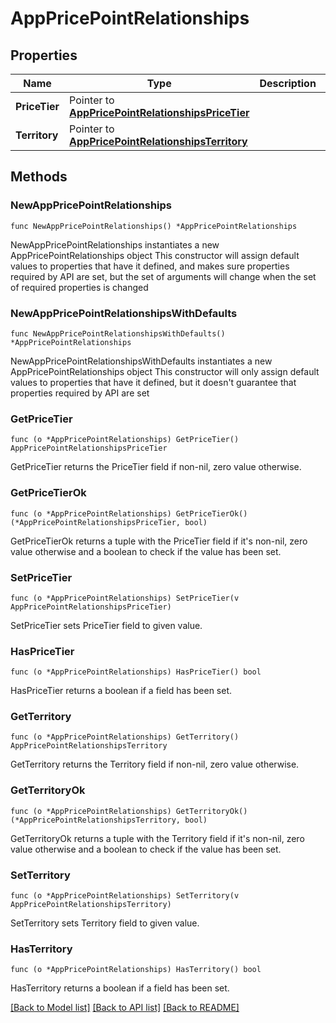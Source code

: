 # AppPricePointRelationships

## Properties

Name | Type | Description | Notes
------------ | ------------- | ------------- | -------------
**PriceTier** | Pointer to [**AppPricePointRelationshipsPriceTier**](AppPricePoint_relationships_priceTier.md) |  | [optional] 
**Territory** | Pointer to [**AppPricePointRelationshipsTerritory**](AppPricePoint_relationships_territory.md) |  | [optional] 

## Methods

### NewAppPricePointRelationships

`func NewAppPricePointRelationships() *AppPricePointRelationships`

NewAppPricePointRelationships instantiates a new AppPricePointRelationships object
This constructor will assign default values to properties that have it defined,
and makes sure properties required by API are set, but the set of arguments
will change when the set of required properties is changed

### NewAppPricePointRelationshipsWithDefaults

`func NewAppPricePointRelationshipsWithDefaults() *AppPricePointRelationships`

NewAppPricePointRelationshipsWithDefaults instantiates a new AppPricePointRelationships object
This constructor will only assign default values to properties that have it defined,
but it doesn't guarantee that properties required by API are set

### GetPriceTier

`func (o *AppPricePointRelationships) GetPriceTier() AppPricePointRelationshipsPriceTier`

GetPriceTier returns the PriceTier field if non-nil, zero value otherwise.

### GetPriceTierOk

`func (o *AppPricePointRelationships) GetPriceTierOk() (*AppPricePointRelationshipsPriceTier, bool)`

GetPriceTierOk returns a tuple with the PriceTier field if it's non-nil, zero value otherwise
and a boolean to check if the value has been set.

### SetPriceTier

`func (o *AppPricePointRelationships) SetPriceTier(v AppPricePointRelationshipsPriceTier)`

SetPriceTier sets PriceTier field to given value.

### HasPriceTier

`func (o *AppPricePointRelationships) HasPriceTier() bool`

HasPriceTier returns a boolean if a field has been set.

### GetTerritory

`func (o *AppPricePointRelationships) GetTerritory() AppPricePointRelationshipsTerritory`

GetTerritory returns the Territory field if non-nil, zero value otherwise.

### GetTerritoryOk

`func (o *AppPricePointRelationships) GetTerritoryOk() (*AppPricePointRelationshipsTerritory, bool)`

GetTerritoryOk returns a tuple with the Territory field if it's non-nil, zero value otherwise
and a boolean to check if the value has been set.

### SetTerritory

`func (o *AppPricePointRelationships) SetTerritory(v AppPricePointRelationshipsTerritory)`

SetTerritory sets Territory field to given value.

### HasTerritory

`func (o *AppPricePointRelationships) HasTerritory() bool`

HasTerritory returns a boolean if a field has been set.


[[Back to Model list]](../README.md#documentation-for-models) [[Back to API list]](../README.md#documentation-for-api-endpoints) [[Back to README]](../README.md)


